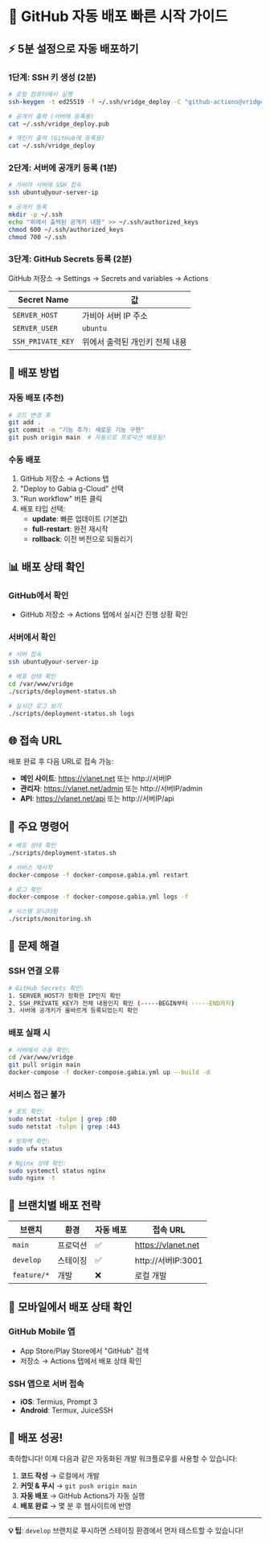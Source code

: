 # 🚀 GitHub 자동 배포 빠른 시작 가이드

## ⚡ 5분 설정으로 자동 배포하기

### 1단계: SSH 키 생성 (2분)

```bash
# 로컬 컴퓨터에서 실행
ssh-keygen -t ed25519 -f ~/.ssh/vridge_deploy -C "github-actions@vridge"

# 공개키 출력 (서버에 등록용)
cat ~/.ssh/vridge_deploy.pub

# 개인키 출력 (GitHub에 등록용)
cat ~/.ssh/vridge_deploy
```

### 2단계: 서버에 공개키 등록 (1분)

```bash
# 가비아 서버에 SSH 접속
ssh ubuntu@your-server-ip

# 공개키 등록
mkdir -p ~/.ssh
echo "위에서 출력된 공개키 내용" >> ~/.ssh/authorized_keys
chmod 600 ~/.ssh/authorized_keys
chmod 700 ~/.ssh
```

### 3단계: GitHub Secrets 등록 (2분)

GitHub 저장소 → Settings → Secrets and variables → Actions

| Secret Name | 값 |
|-------------|-----|
| `SERVER_HOST` | 가비아 서버 IP 주소 |
| `SERVER_USER` | `ubuntu` |
| `SSH_PRIVATE_KEY` | 위에서 출력된 개인키 전체 내용 |

## 🎯 배포 방법

### 자동 배포 (추천)
```bash
# 코드 변경 후
git add .
git commit -m "기능 추가: 새로운 기능 구현"
git push origin main  # 자동으로 프로덕션 배포됨!
```

### 수동 배포
1. GitHub 저장소 → Actions 탭
2. "Deploy to Gabia g-Cloud" 선택  
3. "Run workflow" 버튼 클릭
4. 배포 타입 선택:
   - **update**: 빠른 업데이트 (기본값)
   - **full-restart**: 완전 재시작
   - **rollback**: 이전 버전으로 되돌리기

## 📊 배포 상태 확인

### GitHub에서 확인
- GitHub 저장소 → Actions 탭에서 실시간 진행 상황 확인

### 서버에서 확인
```bash
# 서버 접속
ssh ubuntu@your-server-ip

# 배포 상태 확인
cd /var/www/vridge
./scripts/deployment-status.sh

# 실시간 로그 보기
./scripts/deployment-status.sh logs
```

## 🌐 접속 URL

배포 완료 후 다음 URL로 접속 가능:

- **메인 사이트**: https://vlanet.net 또는 http://서버IP
- **관리자**: https://vlanet.net/admin 또는 http://서버IP/admin  
- **API**: https://vlanet.net/api 또는 http://서버IP/api

## 🔧 주요 명령어

```bash
# 배포 상태 확인
./scripts/deployment-status.sh

# 서비스 재시작  
docker-compose -f docker-compose.gabia.yml restart

# 로그 확인
docker-compose -f docker-compose.gabia.yml logs -f

# 시스템 모니터링
./scripts/monitoring.sh
```

## 🚨 문제 해결

### SSH 연결 오류
```bash
# GitHub Secrets 확인:
1. SERVER_HOST가 정확한 IP인지 확인
2. SSH_PRIVATE_KEY가 전체 내용인지 확인 (-----BEGIN부터 -----END까지)
3. 서버에 공개키가 올바르게 등록되었는지 확인
```

### 배포 실패 시
```bash
# 서버에서 수동 확인:
cd /var/www/vridge
git pull origin main
docker-compose -f docker-compose.gabia.yml up --build -d
```

### 서비스 접근 불가
```bash
# 포트 확인:
sudo netstat -tulpn | grep :80
sudo netstat -tulpn | grep :443

# 방화벽 확인:
sudo ufw status

# Nginx 상태 확인:
sudo systemctl status nginx
sudo nginx -t
```

## 🔄 브랜치별 배포 전략

| 브랜치 | 환경 | 자동 배포 | 접속 URL |
|--------|------|-----------|----------|
| `main` | 프로덕션 | ✅ | https://vlanet.net |
| `develop` | 스테이징 | ✅ | http://서버IP:3001 |
| `feature/*` | 개발 | ❌ | 로컬 개발 |

## 📱 모바일에서 배포 상태 확인

### GitHub Mobile 앱
- App Store/Play Store에서 "GitHub" 검색
- 저장소 → Actions 탭에서 배포 상태 확인

### SSH 앱으로 서버 접속
- **iOS**: Termius, Prompt 3
- **Android**: Termux, JuiceSSH

## 🎉 배포 성공!

축하합니다! 이제 다음과 같은 자동화된 개발 워크플로우를 사용할 수 있습니다:

1. **코드 작성** → 로컬에서 개발
2. **커밋 & 푸시** → `git push origin main`  
3. **자동 배포** → GitHub Actions가 자동 실행
4. **배포 완료** → 몇 분 후 웹사이트에 반영

---

**💡 팁**: `develop` 브랜치로 푸시하면 스테이징 환경에서 먼저 테스트할 수 있습니다!